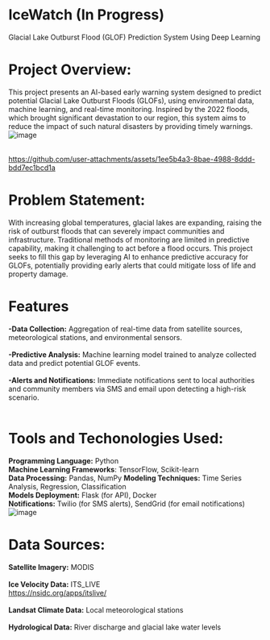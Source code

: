 # IceWatch (In Progress)
Glacial Lake Outburst Flood (GLOF) Prediction System Using Deep Learning
# Project Overview:
This project presents an AI-based early warning system designed to predict potential Glacial Lake Outburst Floods (GLOFs), using environmental data, machine learning, and real-time monitoring. Inspired by the 2022 floods, which brought significant devastation to our region, this system aims to reduce the impact of such natural disasters by providing timely warnings.
![image](https://github.com/user-attachments/assets/afc33065-0322-4d15-b9cd-af54320cce06)
<br /><br />

https://github.com/user-attachments/assets/1ee5b4a3-8bae-4988-8ddd-bdd7ec1bcd1a


# Problem Statement:
With increasing global temperatures, glacial lakes are expanding, raising the risk of outburst floods that can severely impact communities and infrastructure. Traditional methods of monitoring are limited in predictive capability, making it challenging to act before a flood occurs. This project seeks to fill this gap by leveraging AI to enhance predictive accuracy for GLOFs, potentially providing early alerts that could mitigate loss of life and property damage.
# Features
**-Data Collection:** Aggregation of real-time data from satellite sources, meteorological stations, and environmental sensors. <br /><br />
**-Predictive Analysis:** Machine learning model trained to analyze collected data and predict potential GLOF events. <br /><br />
**-Alerts and Notifications:** Immediate notifications sent to local authorities and community members via SMS and email upon detecting a high-risk scenario. <br /><br />
# Tools and Techonologies Used:
**Programming Language:** Python <br />
**Machine Learning Frameworks**: TensorFlow, Scikit-learn <br />
**Data Processing:** Pandas, NumPy 
**Modeling Techniques:** Time Series Analysis, Regression, Classification <br />
**Models Deployment:** Flask (for API), Docker <br />
**Notifications:** Twilio (for SMS alerts), SendGrid (for email notifications) <br />
![image](https://github.com/user-attachments/assets/91baee2c-27fc-458d-bf42-b55e833b5c46)

# Data Sources:
**Satellite Imagery:** MODIS <br /><br />
**Ice Velocity Data:** ITS_LIVE <br /> https://nsidc.org/apps/itslive/ <br /><br />
**Landsat Climate Data:** Local meteorological stations <br /><br />
**Hydrological Data:** River discharge and glacial lake water levels <br /><br />



